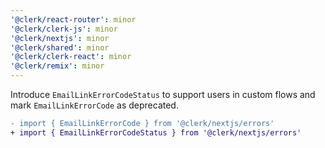 ```yaml
---
'@clerk/react-router': minor
'@clerk/clerk-js': minor
'@clerk/nextjs': minor
'@clerk/shared': minor
'@clerk/clerk-react': minor
'@clerk/remix': minor
---
```


Introduce `EmailLinkErrorCodeStatus` to support users in custom flows and mark `EmailLinkErrorCode` as deprecated.

```diff
- import { EmailLinkErrorCode } from '@clerk/nextjs/errors'
+ import { EmailLinkErrorCodeStatus } from '@clerk/nextjs/errors'
```
